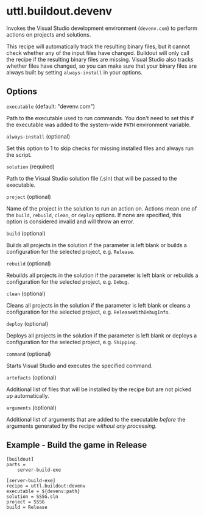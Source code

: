 # uttl.buildout.devenv

Invokes the Visual Studio development environment (`devenv.com`) to perform actions on projects and solutions.

This recipe will automatically track the resulting binary files, but it cannot check whether any of the input files have changed. Buildout will only call the recipe if the resulting binary files are missing. Visual Studio also tracks whether files have changed, so you can make sure that your binary files are always built by setting `always-install` in your options.

## Options

`executable` (default: "devenv.com")

Path to the executable used to run commands. You don't need to set this if the executable was added to the system-wide `PATH` environment variable.

`always-install` (optional)

Set this option to 1 to skip checks for missing installed files and always run the script.

`solution` (required)

Path to the Visual Studio solution file (.sln) that will be passed to the executable.

`project` (optional)

Name of the project in the solution to run an action on. Actions mean one of the `build`, `rebuild`, `clean`, or `deploy` options. If none are specified, this option is considered invalid and will throw an error.

`build` (optional)

Builds all projects in the solution if the parameter is left blank or builds a configuration for the selected project, e.g. `Release`.

`rebuild` (optional)

Rebuilds all projects in the solution if the parameter is left blank or rebuilds a configuration for the selected project, e.g. `Debug`.

`clean` (optional)

Cleans all projects in the solution if the parameter is left blank or cleans a configuration for the selected project, e.g. `ReleaseWithDebugInfo`.

`deploy` (optional)

Deploys all projects in  the solution if the parameter is left blank or deploys a configuration for the selected project, e.g. `Shipping`.

`command` (optional)

Starts Visual Studio and executes the specified command.

`artefacts` (optional)

Additional list of files that will be installed by the recipe but are not picked up automatically.

`arguments` (optional)

Additional list of arguments that are added to the executable _before_ the arguments generated by the recipe _without any processing_.

## Example - Build the game in Release

	[buildout]
	parts = 
		server-build-exe

	[server-build-exe]
	recipe = uttl.buildout:devenv
	executable = ${devenv:path}
	solution = SSSG.sln
	project = SSSG
	build = Release